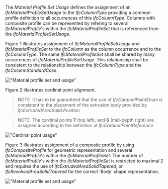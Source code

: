 The _Material Profile Set Usage_ defines the assignment of an _IfcMaterialProfileSetUsage_ to the _IfcColumnType_ providing a common profile definition to all occurrences of this _IfcColumnType_. Columns with composite profile can be represented by refering to several _IfcMaterialProfile_'s within the _IfcMaterialProfileSet_ that is referenced from the _IfcMaterialProfileSetUsage_.

Figure 1 illustrates assignment of _IfcMaterialProfileSetUsage_ and _IfcMaterialProfileSet_ to the _IfcColumn_ as the column occurrence and to the _IfcColumnType_. The same _IfcMaterialProfileSet_ shall be shared by many occurrences of _IfcMaterialProfileSetUsage_. This relationship shall be consistent to the relationship between the _IfcColumnType_ and the _IfcColumnStandardCase_.

!["Material profile set and usage"](../../../figures/ifccolumn-01.png "Figure 1 &mdash; Column profile usage")

Figure 2 illustrates cardinal point alignment.

> NOTE  It has to be guaranteed that the use of _IfcCardinalPointEnum_ is consistent to the placement of the extrusion body provided by _IfcExtrudedAreaSolid_._Position_

> NOTE  The cardinal points **7** (top left), and **6** (mid-depth right) are assigned according to the definition at _IfcCardinalPointReference_

!["Cardinal point usage"](../../../figures/ifccolumn_cardinalpoint.png "Figure 2 &mdash; Column cardinal points")

Figure 3 illustrates assignment of a composite profile by using _IfcCompositeProfile_ for geometric representation and several _IfcMaterialProfile_'s within the _IfcMaterialProfileSet_. The number of _IfcMaterialProfile_'s within the _IfcMaterialProfileSet_ is restricted to maximal 2 and requires the use of _IfcExtrudedAreaSolidTapered_, or _IfcRevolvedAreaSolidTapered_ for the correct 'Body' shape representation.

!["Material profile set and usage"](../../../figures/ifccolumn-02.png "Figure 3 &mdash; Column composite profiles")